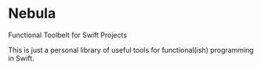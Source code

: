 # Nebula
Functional Toolbelt for Swift Projects 

This is just a personal library of useful tools for functional(ish) programming in Swift. 
